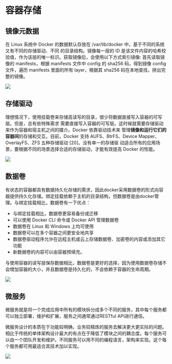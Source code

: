 # 容器存储

## 镜像元数据

在 Linux 系统中 Docker 的数据默认存放在 /var/lib/docker 中，基于不同的系统又有不同的存储驱动、不同 的目录结构。镜像每一层的 ID 是该文件内容的哈希校验值，作为该层的唯一标识。获取镜像后，会使用以下方式索引镜像: 首先读取镜像的 manifests，根据 manifests 文件中 config 的 sha256 码，得到镜像 config 文件，遍历 manifests 里面的所有 layer，根据其 sha256 码在本地查找，拼出完整的镜像。

![](https://ws4.sinaimg.cn/large/006tNbRwly1fxbcysi8r7j319k0n8k47.jpg)

## 存储驱动

理想情况下，使用挂载卷来存储高读写的目录，很少将数据直接写入容器的可写层。但是，总有些特殊需求 需要直接写入容器的可写层。这时候就需要存储驱动来作为容器和宿主机之间的媒介。Docker 依靠驱动技术来 管理**镜像和运行它们的容器间**的存储和交互。目前，Docker 支持 AUFS、BtrFS、Device Mapper、OverlayFS、ZFS 五种存储驱动 [20]。没有单一的存储驱 动适合所有的应用场景，要根据不同的场景选择合适的存储驱动，才能有效提高 Docker 的性能。

![](https://ws2.sinaimg.cn/large/006tNbRwly1fxbd1675fwj319k0m6doq.jpg)

## 数据卷

有状态的容器都具有数据持久化存储的需求，因此docker采用数据卷的形式向容器提供持久化存储。绑定挂载依赖于主机的目录结构，但数据卷是由docker管理。与绑定挂载相比，数据卷有一下优点：

- 与绑定挂载相比，数据卷更容易备份或迁移
- 可以使用 Docker CLI 命令或 Docker API 管理数据卷
- 数据卷在 Linux 和 Windows 上均可使用
- 数据卷可以在多个容器之间更安全地共享
- 数据卷驱动程序允许在远程主机或云上存储数据卷、加密卷的内容或添加其它功能
- 新数据卷的内容可以由容器预填充。

与使用容器的读写层保存数据相比，数据卷是更好的选择，因为使用数据卷存储不会增加容器的大小，并且数据卷是持久化的，不会依赖于容器的生命周期。

![](https://ws3.sinaimg.cn/large/006tNbRwly1fxbd8w6zcaj319a0iuq5d.jpg)

## 微服务

微服务就是将一个完成应用中所有的模块拆分成多个不同的服务，其中每个服务都可以独立部署，维护和扩展，服务之间通常通过RESTful API进行通信。

微服务设计的本质在于功能较明确，业务较精炼的服务去解决更大更实际的问题。相比于传统的单体架构设计最大的有点在于降低了模块之间的耦合度。每个服务可以由一个团队开发和维护。不同服务可以用不同的编程语言，架构来实现。这个每个服务都可用最适合其技术加以实现。

![](https://ws3.sinaimg.cn/large/006tNbRwly1fxbfc9ow96j30zi0gw41w.jpg)